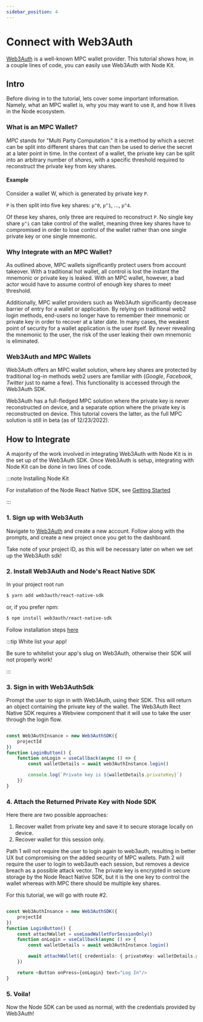```yaml
---
sidebar_position: 4
---
```


# Connect with Web3Auth

[Web3Auth](https://web3auth.io/) is a well-known MPC wallet provider. This tutorial shows how, in a couple lines of code, you can easily use Web3Auth with Node Kit.

## Intro

Before diving in to the tutorial, lets cover some important information. Namely, what an MPC wallet is, why you may want to use it, and how it lives in the Node ecosystem.

### What is an MPC Wallet?

_MPC_ stands for "Multi Party Computation." It is a method by which a secret can be split into different shares that can then be used to derive the secret at a later point in time. In the context of a wallet, the private key can be split into an arbitrary number of _shares_, with a specific threshold required to reconstruct the private key from key shares.

#### Example

Consider a wallet W, which is generated by private key `P`.

`P` is then split into five key shares: `p^0`, `p^1`, ..., `p^4`.

Of these key shares, only three are required to reconstruct `P`. No single key share `p^i` can take control of the wallet, meaning three key shares have to compromised in order to lose control of the wallet rather than one single private key or one single mnemonic.

### Why Integrate with an MPC Wallet?

As outlined above, MPC wallets significantly protect users from account takeover. With a traditional hot wallet, all control is lost the instant the mnemonic or private key is leaked. With an MPC wallet, however, a bad actor would have to assume control of enough key shares to meet threshold.

Additionally, MPC wallet providers such as Web3Auth significantly decrease barrier of entry for a wallet or application. By relying on traditional web2 login methods, end-users no longer have to remember their mnemonic or private key in order to recover at a later date. In many cases, the weakest point of security for a wallet application is the user itself. By never revealing the mnemonic to the user, the risk of the user leaking their own mnemonic is eliminated.

### Web3Auth and MPC Wallets

Web3Auth offers an MPC wallet solution, where key shares are protected by traditional log-in methods web2 users are familiar with (_Google_, _Facebook_, _Twitter_ just to name a few). This functionality is accessed through the Web3Auth SDK.

Web3Auth has a full-fledged MPC solution where the private key is never reconstructed on device, and a separate option where the private key is reconstructed on device. This tutorial covers the latter, as the full MPC solution is still in beta (as of 12/23/2022).

## How to Integrate

A majority of the work involved in integrating Web3Auth with Node Kit is in the set up of the Web3Auth SDK. Once Web3Auth is setup, integrating with Node Kit can be done in two lines of code.

:::note Installing Node Kit

For installation of the Node React Native SDK, see [Getting Started](../getting-started/react-native-sdk-or-or-installation.md)

:::

### 1. Sign up with Web3Auth

Navigate to [Web3Auth](https://web3auth.io) and create a new account. Follow along with the prompts, and create a new project once you get to the dashboard.

Take note of your project ID, as this will be necessary later on when we set up the Web3Auth sdk!

### 2. Install Web3Auth and Node's React Native SDK

In your project root run

```bash
$ yarn add web3auth/react-native-sdk
```

or, if you prefer npm:

```bash
$ npm install web3auth/react-native-sdk
```

Follow installation steps [here](https://web3auth.io/installation)

:::tip White list your app!

Be sure to whitelist your app's slug on Web3Auth, otherwise their SDK will not properly work!

:::

### 3. Sign in with Web3AuthSdk

Prompt the user to sign in with Web3Auth, using their SDK. This will return an object containing the private key of the wallet. The Web3Auth Rect Native SDK requires a Webview component that it will use to take the user through the login flow.

```ts

const Web3AuthInsance = new Web3AuthSDK({
    projectId
})
function LoginButton() {
    function onLogin = useCallback(async () => {
        const walletDetails = await web3AuthInstance.login()

        console.log(`Private key is ${walletDetails.privateKey}`)
    })
}
```

### 4. Attach the Returned Private Key with Node SDK

Here there are two possible approaches:

1. Recover wallet from private key and save it to secure storage locally on device.
2. Recover wallet for this session only.

Path 1 will not require the user to login again to web3auth, resulting in better UX but compromising on the added security of MPC wallets. Path 2 will require the user to login to web3auth each session, but removes a device breach as a possible attack vector. The private key is encrypted in secure storage by the Node React Native SDK, but it is the one key to control the wallet whereas with MPC there should be multiple key shares.

For this tutorial, we will go with route #2.

```ts

const Web3AuthInsance = new Web3AuthSDK({
    projectId
})
function LoginButton() {
    const attachWallet = useLoadWalletForSessionOnly()
    function onLogin = useCallback(async () => {
        const walletDetails = await web3AuthInstance.login()

        await attachWallet({ credentials: { privateKey: walletDetails.privateKey }})
    })

    return <Button onPress={onLogin} text="Log In"/>
}
```

### 5. Voila!

Now the Node SDK can be used as normal, with the credentials provided by Web3Auth!
